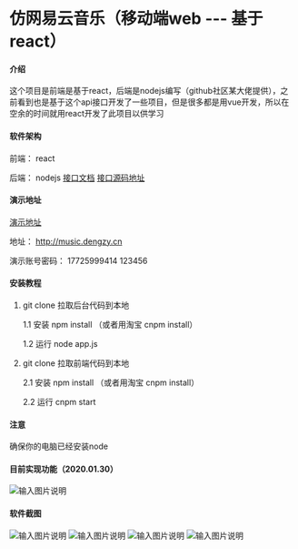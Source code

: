 # 仿网易云音乐（移动端web --- 基于react）

#### 介绍
这个项目是前端是基于react，后端是nodejs编写（github社区某大佬提供），之前看到也是基于这个api接口开发了一些项目，但是很多都是用vue开发，所以在空余的时间就用react开发了此项目以供学习

#### 软件架构
前端： react

后端： nodejs [接口文档](https://binaryify.github.io/NeteaseCloudMusicApi)  [接口源码地址](https://github.com/Binaryify/NeteaseCloudMusicApi)
#### 演示地址
[演示地址](http://music.dengzy.cn) 

地址： http://music.dengzy.cn

演示账号密码： 17725999414  123456
#### 安装教程

1.  git clone 拉取后台代码到本地

    1.1 安装 npm install （或者用淘宝 cnpm install）

    1.2 运行 node app.js
2.  git clone 拉取前端代码到本地

    2.1 安装 npm install （或者用淘宝 cnpm install）

    2.2 运行 cnpm start
#### 注意
  确保你的电脑已经安装node
#### 目前实现功能（2020.01.30）

![输入图片说明](https://images.gitee.com/uploads/images/2020/0130/112040_606a0795_2241364.png "仿网易云音乐.png")

#### 软件截图

![输入图片说明](https://images.gitee.com/uploads/images/2020/0130/114744_eaa57cdf_2241364.png "微信图片_2020013011194413.png")
![输入图片说明](https://images.gitee.com/uploads/images/2020/0130/114758_b76a2976_2241364.png "微信图片_2020013011194412.png")
![输入图片说明](https://images.gitee.com/uploads/images/2020/0130/114815_5d5a94a6_2241364.png "微信图片_2020013011194411.png")
![输入图片说明](https://images.gitee.com/uploads/images/2020/0130/114826_7ec7c58b_2241364.png "微信图片_20200130111944.png")
